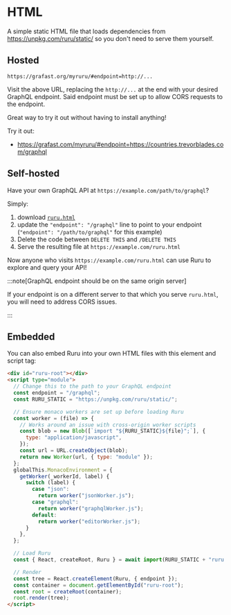 # HTML

A simple static HTML file that loads dependencies from
https://unpkg.com/ruru/static/ so you don't need to serve them yourself.

## Hosted

`https://grafast.org/myruru/#endpoint=http://...`

Visit the above URL, replacing the `http://...` at the end with your desired
GraphQL endpoint. Said endpoint must be set up to allow CORS requests to the
endpoint.

Great way to try it out without having to install anything!

Try it out:

- https://grafast.com/myruru/#endpoint=https://countries.trevorblades.com/graphql

## Self-hosted

Have your own GraphQL API at `https://example.com/path/to/graphql`?

Simply:

1. download [`ruru.html`](https://unpkg.com/ruru/ruru.html)
2. update the `"endpoint": "/graphql"` line to point to your endpoint
   (`"endpoint": "/path/to/graphql"` for this example)
3. Delete the code between `DELETE THIS` and `/DELETE THIS`
4. Serve the resulting file at `https://example.com/ruru.html`

Now anyone who visits `https://example.com/ruru.html` can use Ruru to explore
and query your API!

:::note[GraphQL endpoint should be on the same origin server]

If your endpoint is on a different server to that which you serve `ruru.html`,
you will need to address CORS issues.

:::

## Embedded

You can also embed Ruru into your own HTML files with this element and script
tag:

```html
<div id="ruru-root"></div>
<script type="module">
  // Change this to the path to your GraphQL endpoint
  const endpoint = "/graphql";
  const RURU_STATIC = "https://unpkg.com/ruru/static/";

  // Ensure monaco workers are set up before loading Ruru
  const worker = (file) => {
    // Works around an issue with cross-origin worker scripts
    const blob = new Blob([`import "${RURU_STATIC}${file}";`], {
      type: "application/javascript",
    });
    const url = URL.createObject(blob);
    return new Worker(url, { type: "module" });
  };
  globalThis.MonacoEnvironment = {
    getWorker(_workerId, label) {
      switch (label) {
        case "json":
          return worker("jsonWorker.js");
        case "graphql":
          return worker("graphqlWorker.js");
        default:
          return worker("editorWorker.js");
      }
    },
  };

  // Load Ruru
  const { React, createRoot, Ruru } = await import(RURU_STATIC + "ruru.js");

  // Render
  const tree = React.createElement(Ruru, { endpoint });
  const container = document.getElementById("ruru-root");
  const root = createRoot(container);
  root.render(tree);
</script>
```
